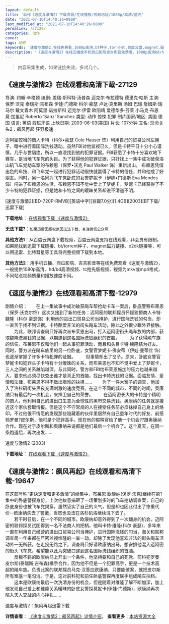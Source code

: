```yaml
---
layout: default
title: '动作《速度与激情2》下载资源/在线播放/视频地址/1080p/高清/蓝光'
date: "2021-07-10T14:40:26+0800"
last_modified_at: "2021-07-10T14:40:26+0800"
permalink: /27129/
categories: 动作
cover:
tags: 动作
keywords: '速度与激情2,在线免费看,1080p高清,bt种子,torrent,百度云盘,magnet,磁力链,迅雷下载资源'
description: '《速度与激情2》在线云播放手机西瓜影院吉吉影音免费看，1080p高清bd/hd未删减完整版和tc抢先枪版，mkv/mp4格式，附带bt/torrent种子、magnet/磁力链、百度云盘、网盘资源迅雷下载链接'
---
```


>内容采集生成，如果链接失效，多试几个。


## 《速度与激情2》在线观看和高清下载-27129

导演: 约翰·辛格顿 编剧: 盖瑞·斯科特·汤普森 迈克尔·布拉德特 德里克·哈斯 主演: 保罗·沃克 泰瑞斯·吉布森 伊娃·门德斯 科尔·豪瑟 卢达·克里斯 汤姆·巴瑞 詹姆斯·瑞马尔 戴文青木 阿莫里·诺拉斯科 迈克尔·伊雷 欧阳靖 爱德华多·芬莱 小马克·布恩 莫·加里尼 Roberto ‘Sanz’ Sanchez 类型: 动作 惊悚 犯罪 制片国家/地区: 美国 德国 语言: 英语 西班牙语 上映日期: 2003-06-03(美国) 片长: 107分钟 又名: 玩命关头2：飙风再起 狂野极速

迈阿密狡猾的商人卡特（科尔•豪瑟 Cole Hauser 饰）利用自己的贸易公司左幌子，暗中进行着国际洗钱活动。虽然FBI对他监视已久，但是卡特平日十分小心谨慎，几乎与世隔绝，所以一直没找到他的犯罪证据。FBI获悉了卡特十分喜欢地下赛车，是当地飞车党的头目。为了获得他的犯罪证据，只好找上一集中成功破获洛山矶飞车党劫车案的布赖恩（保罗•沃克 Paul Walker 饰）重新出山。 布赖恩凭借出色的车技、和飞车党一起进行犯罪活动很快就赢得了卡特的信任，并和他成了好朋友。同时，另一名同为飞车党卧底的女警梦妮卡（伊娃•门德斯 Eva Mendes 饰）闯进了布赖恩的生活，布赖恩不知不觉中爱上了梦妮卡。梦妮卡已经获得了不少卡特的犯罪证据，但是她和卡特之间的暧昧关系却说不清道不明。


[速度与激情2][BD-720P-RMVB][英语中字][豆瓣7.0分][1.4GB][2003][BT下载/迅雷下载]

**下载地址**： [在线观看下载 《速度与激情2》](https://www.btdx8.com/torrent/2_fast2_furious_2003.html) 


**无法下载?**：`如果迅雷因版权原因无法下载，关注微信公众号 `

**其他方法1**：从百度云网盘下载视频，百度云网盘支持在线观看，非会员有限制，如果能找到迅雷下载链接、bt/torrent种子、magnet磁力链接、e2dk链接等，可以用迅雷、比特彗星等工具将完整视频下载到本地。

**其他方法2**：用手机云播、西瓜影院、吉吉影音等在线免费观看《速度与激情2》，一般提供1080p高清、hd/bd高清视频、tc抢先版视频，视频为mkv或mp4格式，不同站点视频质量和播放速度不同。


## 《速度与激情2》在线观看和高清下载-12979

剧情介绍：　　在上一集故事中成功破获飚车帮抢劫卡车一案后，卧底警察布莱恩（保罗·沃克尔饰）这次又接到了新的任务：迈阿密的联邦探员怀疑狡猾商人卡特·魏隆（科尔·豪瑟饰）利用他的进出口贸易公司当掩护，进行国际洗钱的勾当，却一直苦于找不到证据。卡特酷爱非法的街头飚车活动，除此之外很少跟外界接触。 　　为此，联邦调查局只好再次派布莱恩出马，打入迈阿密街头飚车族的内部，获取魏隆洗黑钱的证据，以期逮到这名国际洗钱组织的首脑。 　　为了获得飚车族的信任，布莱恩不仅和他们一起从事犯罪活动，而且和头目卡特·魏隆结为好友。同时，警方派在飚车族里的另一位卧底，女警官梦妮卡·佛安蒂（伊娃·曼蒂丝 饰）也逐渐掌握了许多卡特犯罪的证据。 　　但事情却出了岔子。原来，卧底女警官梦妮卡和犯罪头子卡特有十分暧昧的关系，而布莱恩也不知不觉中爱上了梦妮卡，三人之间的关系越陷越深。与此同时，警方和FBI给布莱恩施加的压力也越来越大，要求他必须尽快查出谁才是真正的首脑，找出卡特洗钱的证据。面临友情、爱情和法律，布莱恩不得不做出艰难的抉择…… 　　为了一件大案子的调查，他加入了洛杉矶街头黑夜充满刺激的速度竞赛。在这个不同的城市，不同的时间，奥康纳只有最后的一次机会，来捍卫自己的荣誉。 　　在迈阿密长大的卡特是个精明的商人，他利用自己的进出口生意为全球性的黑市交易洗钱。奥康纳的任务就是接近这个家伙套取情报。但是这个不守常规的人在接受任务前必须抹掉自己身上的烙印。不过他很不情愿的发现那些隐藏着的伙伴里居然有自己童年时代的好友、前搭档罗曼?皮尔斯，他可是个犯罪高手。现在他的假释官给了他一个机会??跟奥康纳合作。现在对于皮尔斯和奥康纳来说都是他们最后一个机会了。这个夏天，在同一条跑道后，再次出发……


速度与激情2 (2003)

**下载地址**： [在线观看下载 《速度与激情2》](https://www.btbtdy.me/btdy/dy6250.html) 


## 《速度与激情2：飙风再起》在线观看和高清下载-19647

在这部号称&ldquo;更快速度和更多激情&rdquo;的续集中，布莱恩·欧康纳(保罗·沃克)继续在第1集中的卧底警探身份，上次他故意搞砸了一场策划多时的飞车抢劫调查案，自己的卧底身份也被飞车党揭穿，虽然证实了自己的义气，但是却也因此付出了惨重代价--欧康纳失去了警徽，当然也没法在洛杉矶洛继续混下去了。<br />　　若干时日后，在一个不同的城市，欧康纳却意外得到了一次翻身的机会。迈阿密的联邦探员试图得到一名不法商人的把柄，他叫卡特&middot;维隆(科尔·豪瑟)，多年来一直在利用自己经营的进出口贸易公司当掩护，进行国际洗钱的勾当，海关和联邦调查局一年来都在严密监视维隆的一举一动，却除了发现他喜欢非法的街头飚车活动外一无所获。在走投无路之下，调查局只好请欧康纳出马，想安排他混入迈阿密的街头飞车党，希望能以此为突破口逮到这名国际洗钱组织的首脑。<br />　　反叛不羁的欧康纳马上开出一个条件，他坚持要和自己的死党、前科犯罗曼·皮尔斯(泰瑞斯&middot;吉布森)携手合作，因为他不但是一个犯罪高手，更是一个技术高超的飚车族。负责此案的联邦探员马克·汉答应欧康纳，只要能破案，就把皮尔斯所有案底一笔勾消。于是，这对前科犯和前任卧底警探再度联手组成飚车拍档。<br />　　这本是欧康纳最后一次洗清身份的机会，但是随着对维隆了解不断加深，加上他发现自己爱上和维隆关系暧昧的卧底女警探莫妮卡(伊娃·门德斯)，欧康纳再次陷入天人交战的内心挣扎&hellip;…


速度与激情2：飙风再起迅雷下载

**详情查看**： [《速度与激情2：飙风再起》详情介绍](/movie/19647/)， **查看更多**：[本站资源大全](/movie/t/all/)

